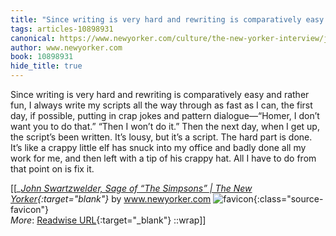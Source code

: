 ```yaml
---
title: "Since writing is very hard and rewriting is comparatively easy ..."
tags: articles-10898931
canonical: https://www.newyorker.com/culture/the-new-yorker-interview/john-swartzwelder-sage-of-the-simpsons
author: www.newyorker.com
book: 10898931
hide_title: true
---
```


Since writing is very hard and rewriting is comparatively easy and rather fun, I always write my scripts all the way through as fast as I can, the first day, if possible, putting in crap jokes and pattern dialogue—“Homer, I don’t want you to do that.” “Then I won’t do it.” Then the next day, when I get up, the script’s been written. It’s lousy, but it’s a script. The hard part is done. It’s like a crappy little elf has snuck into my office and badly done all my work for me, and then left with a tip of his crappy hat. All I have to do from that point on is fix it.


[[<cite>_[John Swartzwelder, Sage of “The Simpsons” | The New Yorker](https://www.newyorker.com/culture/the-new-yorker-interview/john-swartzwelder-sage-of-the-simpsons){:target="_blank"}_</cite> by www.newyorker.com ![favicon](https://s2.googleusercontent.com/s2/favicons?domain=www.newyorker.com){:class="source-favicon"}<br>
_More_: [Readwise URL](https://readwise.io/open/225837448){:target="_blank"}
::wrap]]